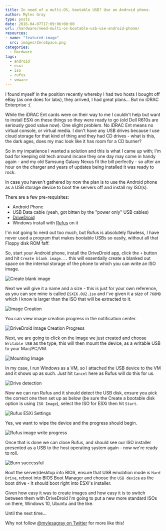 ```yaml
---
title: In need of a multi-OS, bootable USB? Use an Android phone.
author: Myles Gray
type: posts
date: 2016-04-07T17:09:06+00:00
url: /hardware/need-multi-os-bootable-usb-use-android-phone/
resources:
- name: "featured-image"
  src: images/ZeroSpace.png
categories:
  - Hardware
tags:
  - android
  - esxi
  - iso
  - rufus
  - vmware
---
```


I found myself in the position recently whereby I had two hosts I bought off eBay (as one does for labs), they arrived, I had great plans&#8230; But no iDRAC Enterprise :(

While the iDRAC Ent cards were on their way to me I couldn't help but want to install ESXi on these things so they were ready to go (old Dell R610s are seriously good value now). One slight problem. No iDRAC Ent means no virtual console, or virtual media. I don't have any USB drives because I use cloud storage for that kind of thing and they had CD drives - what is this, the dark ages, does my mac look like it has room for a CD burner?

<!--more-->

So in my impatience I wanted a solution and this is what I came up with; I'm bad for keeping old tech around incase they one day may come in handy again - and my old Samsung Galaxy Nexus fit the bill perfectly - so after an hour on the charger and years of updates being installed it was ready to rock.

In case you haven't gathered by now the plan is to use the Android phone as a USB storage device to boot the servers off and install my ISO(s).

There are a few pre-requisites:

  * Android Phone
  * USB Data cable (yeah, got bitten by the "power only" USB cables)
  * [DriveDroid][1]
  * Windows install with [Rufus][2] on it

I'm not going to nerd out too much, but Rufus is absolutely flawless, I have never used a program that makes bootable USBs so easily, without all that Floppy disk ROM faff.

So, start your Android phone, install the DriveDroid app, click the `+` button and hit `Create blank image...` this will essentially create a blanked out space on the internal storage of the phone to which you can write an ISO image.

![Create blank image][3] 

Next we will give it a name and a size - this is just for your own reference, as you can see mine is called `ESXI6.0U2.iso` and i've given it a size of `768MB` which I know is larger than the ISO that will be extracted to it.

![Image Creation][4] 

You can view image creation progress in the notification center.

![DriveDroid Image Creation Progress][5] 

Next, we are going to click on the image we just created and choose `Writable USB` as the type, this will then mount the device, as a writable USB to your Mac/PC/VM.

![Mounting Image][6] 

In my case, I run Windows as a VM, so I attached the USB device to the VM and it shows up as such. Just hit `Cancel` here as Rufus will do this for us.

![Drive detection][7] 

Now we can run Rufus and it should detect the USB disk, ensure you pick the correct one then set up as below (be sure the Create a bootable disk option is using `ISO Image`), select the ISO for ESXi then hit `Start`.

![Rufus ESXi Settings][8] 

Yes, we want to wipe the device and the progress should begin.

![Rufus image write progress][9] 

Once that is done we can close Rufus, and should see our ISO installer presented as a USB to the host operating system again - now we're ready to roll.

![Burn successful][10] 

Boot the server/desktop into BIOS, ensure that USB emulation mode is `Hard Drive`, reboot into BIOS Boot Manager and choose the `USB device` as the boot drive - It should boot right into ESXi's installer.

Given how easy it was to create images and how easy it is to switch between them with DriveDroid i'm going to put a new more standard ISOs on there, Windows 10, Ubuntu and the like.

Until the next time&#8230;

Why not follow [@mylesagray on Twitter][11] for more like this!

 [1]: https://play.google.com/store/apps/details?id=com.softwarebakery.drivedroid.paid&hl=en_GB
 [2]: https://rufus.akeo.ie/
 [3]: images/CreateImage.png
 [4]: images/ImageSettings.png
 [5]: images/ZeroSpace.png
 [6]: images/HostImage.png
 [7]: images/Screen-Shot-2016-04-07-at-17.38.48.png
 [8]: images/Screen-Shot-2016-04-07-at-17.40.13.png
 [9]: images/Screen-Shot-2016-04-07-at-17.40.42.png
 [10]: images/Screen-Shot-2016-04-07-at-17.43.00.png
 [11]: https://twitter.com/mylesagray